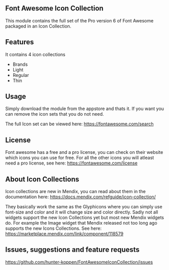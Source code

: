 ## Font Awesome Icon Collection
This module contains the full set of the Pro version 6 of Font Awesome packaged in an Icon Collection.

## Features
It contains 4 icon collections
- Brands
- Light
- Regular
- Thin

## Usage
Simply download the module from the appstore and thats it. If you want you can remove the icon sets that you do not need.

The full Icon set can be viewed here: https://fontawesome.com/search

## License
Font awesome has a free and a pro license, you can check on their website which icons you can use for free. For all the other icons you will atleast need a pro license, see here: https://fontawesome.com/license

## About Icon Collections
Icon collections are new in Mendix, you can read about them in the documentation here:
https://docs.mendix.com/refguide/icon-collection/

They basically work the same as the Glyphicons where you can simply use font-size and color and it will change size and color directly. Sadly not all widgets support the new Icon Collections yet but most new Mendix widgets do. For example the Image widget that Mendix released not too long ago supports the new Icons Collections. See here: https://marketplace.mendix.com/link/component/118579

## Issues, suggestions and feature requests
https://github.com/hunter-koppen/FontAwesomeIconCollection/issues